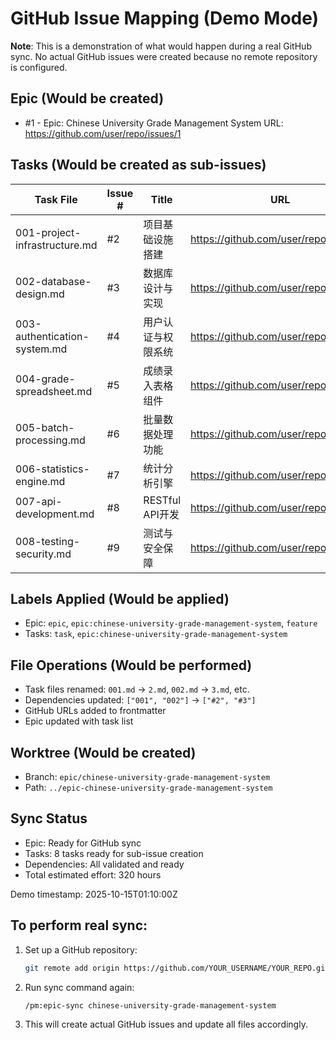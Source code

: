 # GitHub Issue Mapping (Demo Mode)

**Note**: This is a demonstration of what would happen during a real GitHub sync.
No actual GitHub issues were created because no remote repository is configured.

## Epic (Would be created)
- #1 - Epic: Chinese University Grade Management System
  URL: https://github.com/user/repo/issues/1

## Tasks (Would be created as sub-issues)

| Task File | Issue # | Title | URL |
|-----------|---------|-------|-----|
| 001-project-infrastructure.md | #2 | 项目基础设施搭建 | https://github.com/user/repo/issues/2 |
| 002-database-design.md | #3 | 数据库设计与实现 | https://github.com/user/repo/issues/3 |
| 003-authentication-system.md | #4 | 用户认证与权限系统 | https://github.com/user/repo/issues/4 |
| 004-grade-spreadsheet.md | #5 | 成绩录入表格组件 | https://github.com/user/repo/issues/5 |
| 005-batch-processing.md | #6 | 批量数据处理功能 | https://github.com/user/repo/issues/6 |
| 006-statistics-engine.md | #7 | 统计分析引擎 | https://github.com/user/repo/issues/7 |
| 007-api-development.md | #8 | RESTful API开发 | https://github.com/user/repo/issues/8 |
| 008-testing-security.md | #9 | 测试与安全保障 | https://github.com/user/repo/issues/9 |

## Labels Applied (Would be applied)
- Epic: `epic`, `epic:chinese-university-grade-management-system`, `feature`
- Tasks: `task`, `epic:chinese-university-grade-management-system`

## File Operations (Would be performed)
- Task files renamed: `001.md` → `2.md`, `002.md` → `3.md`, etc.
- Dependencies updated: `["001", "002"]` → `["#2", "#3"]`
- GitHub URLs added to frontmatter
- Epic updated with task list

## Worktree (Would be created)
- Branch: `epic/chinese-university-grade-management-system`
- Path: `../epic-chinese-university-grade-management-system`

## Sync Status
- Epic: Ready for GitHub sync
- Tasks: 8 tasks ready for sub-issue creation
- Dependencies: All validated and ready
- Total estimated effort: 320 hours

Demo timestamp: 2025-10-15T01:10:00Z

## To perform real sync:
1. Set up a GitHub repository:
   ```bash
   git remote add origin https://github.com/YOUR_USERNAME/YOUR_REPO.git
   ```

2. Run sync command again:
   ```bash
   /pm:epic-sync chinese-university-grade-management-system
   ```

3. This will create actual GitHub issues and update all files accordingly.
